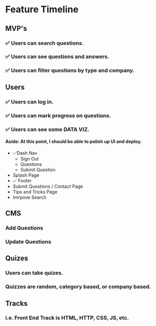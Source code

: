 # Feature Timeline

## MVP's
  ### :white_check_mark: Users can search questions.
  ### :white_check_mark: Users can see questions and answers.
  ### :white_check_mark: Users can filter questions by type and company.

## Users
  ### :white_check_mark: Users can log in.
  ### :white_check_mark: Users can mark progress on questions.
  ### :white_check_mark: Users can see some DATA VIZ.

#### Aside: At this point, I should be able to polish up UI and deploy.
  * :white_check_mark:Dash Nav
    * Sign Out
    * Questions
    * Submit Question
  * Splash Page
  * :white_check_mark: Footer
  * Submit Questions / Contact Page
  * Tips and Tricks Page
  * Imrpove Search

## CMS
  ### Add Questions
  ### Update Questions
  
## Quizes
  ### Users can take quizes. 
  ### Quizzes are random, category based, or company based. 

## Tracks
  ### i.e. Front End Track is HTML, HTTP, CSS, JS, etc. 

